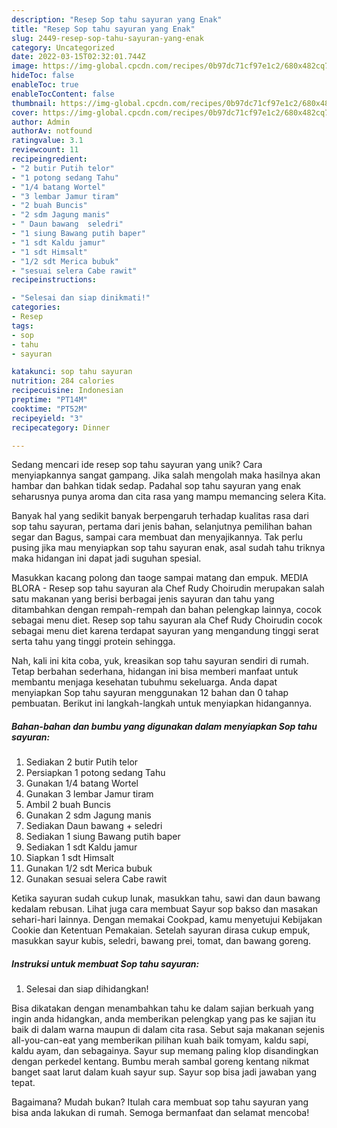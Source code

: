 ```yaml
---
description: "Resep Sop tahu sayuran yang Enak"
title: "Resep Sop tahu sayuran yang Enak"
slug: 2449-resep-sop-tahu-sayuran-yang-enak
category: Uncategorized
date: 2022-03-15T02:32:01.744Z
image: https://img-global.cpcdn.com/recipes/0b97dc71cf97e1c2/680x482cq70/sop-tahu-sayuran-foto-resep-utama.jpg
hideToc: false
enableToc: true
enableTocContent: false
thumbnail: https://img-global.cpcdn.com/recipes/0b97dc71cf97e1c2/680x482cq70/sop-tahu-sayuran-foto-resep-utama.jpg
cover: https://img-global.cpcdn.com/recipes/0b97dc71cf97e1c2/680x482cq70/sop-tahu-sayuran-foto-resep-utama.jpg
author: Admin
authorAv: notfound
ratingvalue: 3.1
reviewcount: 11
recipeingredient:
- "2 butir Putih telor"
- "1 potong sedang Tahu"
- "1/4 batang Wortel"
- "3 lembar Jamur tiram"
- "2 buah Buncis"
- "2 sdm Jagung manis"
- " Daun bawang  seledri"
- "1 siung Bawang putih baper"
- "1 sdt Kaldu jamur"
- "1 sdt Himsalt"
- "1/2 sdt Merica bubuk"
- "sesuai selera Cabe rawit"
recipeinstructions:

- "Selesai dan siap dinikmati!"
categories:
- Resep
tags:
- sop
- tahu
- sayuran

katakunci: sop tahu sayuran 
nutrition: 284 calories
recipecuisine: Indonesian
preptime: "PT14M"
cooktime: "PT52M"
recipeyield: "3"
recipecategory: Dinner

---
```





Sedang mencari ide resep sop tahu sayuran yang unik? Cara menyiapkannya sangat gampang. Jika salah mengolah maka hasilnya akan hambar dan bahkan tidak sedap. Padahal sop tahu sayuran yang enak seharusnya punya aroma dan cita rasa yang mampu memancing selera Kita.





Banyak hal yang sedikit banyak berpengaruh terhadap kualitas rasa dari sop tahu sayuran, pertama dari jenis bahan, selanjutnya pemilihan bahan segar dan Bagus, sampai cara membuat dan menyajikannya. Tak perlu pusing jika mau menyiapkan sop tahu sayuran enak,      asal sudah tahu triknya maka hidangan ini dapat jadi suguhan spesial.














Masukkan kacang polong dan taoge sampai matang dan empuk. MEDIA BLORA - Resep sop tahu sayuran ala Chef Rudy Choirudin merupakan salah satu makanan yang berisi berbagai jenis sayuran dan tahu yang ditambahkan dengan rempah-rempah dan bahan pelengkap lainnya, cocok sebagai menu diet. Resep sop tahu sayuran ala Chef Rudy Choirudin cocok sebagai menu diet karena terdapat sayuran yang mengandung tinggi serat serta tahu yang tinggi protein sehingga.






Nah, kali ini kita coba, yuk, kreasikan sop tahu sayuran sendiri di rumah. Tetap berbahan sederhana, hidangan ini bisa memberi manfaat untuk membantu menjaga kesehatan tubuhmu sekeluarga. Anda dapat menyiapkan Sop tahu sayuran menggunakan 12 bahan dan 0 tahap pembuatan. Berikut ini langkah-langkah untuk menyiapkan hidangannya.

<!--inarticleads1-->

##### Bahan-bahan dan bumbu yang digunakan dalam menyiapkan Sop tahu sayuran:

1. Sediakan 2 butir Putih telor
1. Persiapkan 1 potong sedang Tahu
1. Gunakan 1/4 batang Wortel
1. Gunakan 3 lembar Jamur tiram
1. Ambil 2 buah Buncis
1. Gunakan 2 sdm Jagung manis
1. Sediakan  Daun bawang + seledri
1. Sediakan 1 siung Bawang putih baper
1. Sediakan 1 sdt Kaldu jamur
1. Siapkan 1 sdt Himsalt
1. Gunakan 1/2 sdt Merica bubuk
1. Gunakan sesuai selera Cabe rawit


Ketika sayuran sudah cukup lunak, masukkan tahu, sawi dan daun bawang kedalam rebusan. Lihat juga cara membuat Sayur sop bakso dan masakan sehari-hari lainnya. Dengan memakai Cookpad, kamu menyetujui Kebijakan Cookie dan Ketentuan Pemakaian. Setelah sayuran dirasa cukup empuk, masukkan sayur kubis, seledri, bawang prei, tomat, dan bawang goreng. 

<!--inarticleads2-->

##### Instruksi untuk membuat Sop tahu sayuran:


1. Selesai dan siap dihidangkan!

Bisa dikatakan dengan menambahkan tahu ke dalam sajian berkuah yang ingin anda hidangkan, anda memberikan pelengkap yang pas ke sajian itu baik di dalam warna maupun di dalam cita rasa. Sebut saja makanan sejenis all-you-can-eat yang memberikan pilihan kuah baik tomyam, kaldu sapi, kaldu ayam, dan sebagainya. Sayur sup memang paling klop disandingkan dengan perkedel kentang. Bumbu merah sambal goreng kentang nikmat banget saat larut dalam kuah sayur sup. Sayur sop bisa jadi jawaban yang tepat. 

Bagaimana? Mudah bukan? Itulah cara membuat sop tahu sayuran yang bisa anda lakukan di rumah. Semoga bermanfaat dan selamat mencoba!
